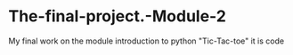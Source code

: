 # The-final-project.-Module-2
My final work on the module introduction to python "Tic-Tac-toe"
it is code

